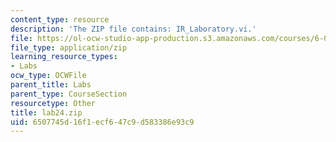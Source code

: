 ```yaml
---
content_type: resource
description: 'The ZIP file contains: IR_Laboratory.vi.'
file: https://ol-ocw-studio-app-production.s3.amazonaws.com/courses/6-071j-introduction-to-electronics-signals-and-measurement-spring-2006/6507745d16f1ecf647c9d583386e93c9_lab24.zip
file_type: application/zip
learning_resource_types:
- Labs
ocw_type: OCWFile
parent_title: Labs
parent_type: CourseSection
resourcetype: Other
title: lab24.zip
uid: 6507745d-16f1-ecf6-47c9-d583386e93c9
---
```

